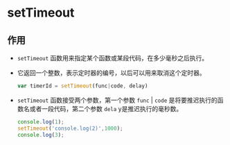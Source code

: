 # setTimeout

## 作用

*   `setTimeout` 函数用来指定某个函数或某段代码，在多少毫秒之后执行。

*   它返回一个整数，表示定时器的编号，以后可以用来取消这个定时器。

    ```javascript
    var timerId = setTimeout(func|code, delay)
    ```

*   `setTimeout` 函数接受两个参数，第一个参数 `func` | `code` 是将要推迟执行的函数名或者一段代码，第二个参数 `dela` y是推迟执行的毫秒数。

    ```javascript
    console.log(1);
    setTimeout('console.log(2)',1000);
    console.log(3);
    ```

